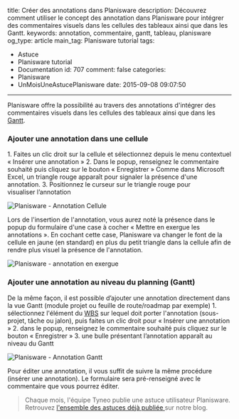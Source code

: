 title: Créer des annotations dans Planisware
description: Découvrez comment utiliser le concept des annotation dans Planisware pour intégrer des commentaires visuels dans les cellules des tableaux ainsi que dans les Gantt.
keywords: annotation, commentaire, gantt, tableau, planisware
og_type: article
main_tag: Planisware tutorial
tags:
  - Astuce
  - Planisware tutorial
  - Documentation
id: 707
comment: false
categories:
  - Planisware
  - UnMoisUneAstucePlanisware
date: 2015-09-08 09:07:50
---

Planisware offre la possibilité au travers des annotations d'intégrer des commentaires visuels dans les cellules des tableaux ainsi que dans les [Gantt](https://fr.wikipedia.org/wiki/Diagramme_de_Gantt).
<!-- more -->
### Ajouter une annotation dans une cellule

1\. Faites un clic droit sur la cellule et sélectionnez depuis le menu contextuel « Insérer une annotation »
2\. Dans le popup, renseignez le commentaire souhaité puis cliquez sur le bouton « Enregistrer »
Comme dans Microsoft Excel, un triangle rouge apparaît pour signaler la présence d'une annotation.
3. Positionnez le curseur sur le triangle rouge pour visualiser l’annotation

![Planisware - Annotation Cellule](http://www.tyneo-consulting.fr/blog/wp-content/uploads/2015/09/Annotation-Cellule.gif)

Lors de l'insertion de l'annotation, vous aurez noté la présence dans le popup du formulaire d'une case à cocher « Mettre en exergue les annotations ». En cochant cette case, Planisware va changer le font de la cellule en jaune (en standard) en plus du petit triangle dans la cellule afin de rendre plus visuel la présence de l'annotation.

![Planisware - annotation en exergue](http://www.tyneo-consulting.fr/blog/wp-content/uploads/2015/09/Planisware-annotation-en-exergue.png)

### Ajouter une annotation au niveau du planning (Gantt)

De la même façon, il est possible d’ajouter une annotation directement dans la vue Gantt (module projet ou feuille de route/roadmap par exemple)
1\. sélectionnez l'élément du [WBS](https://fr.wikipedia.org/wiki/Work_Breakdown_Structure) sur lequel doit porter l'annotation (sous-projet, tâche ou jalon), puis faites un clic droit pour « Insérer une annotation »
2\. dans le popup, renseignez le commentaire souhaité puis cliquez sur le bouton « Enregistrer »
3\. une bulle présentant l’annotation apparaît au niveau du Gantt

![Planisware - Annotation Gantt](http://www.tyneo-consulting.fr/blog/wp-content/uploads/2015/09/Annotation-Gantt.gif)

Pour éditer une annotation, il vous suffit de suivre la même procédure (insérer une annotation). Le formulaire sera pré-renseigné avec le commentaire que vous pourrez éditer.

> Chaque mois, l'équipe Tyneo publie une astuce utilisateur Planisware. Retrouvez [l'ensemble des astuces déjà publiée ](https://tyneo.net/blog/categories/Astuce/)sur notre blog.